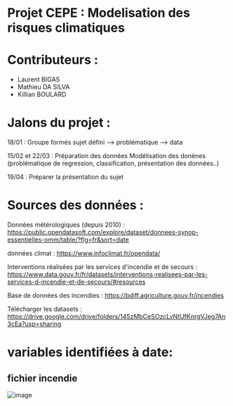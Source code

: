 # Projet CEPE : Modelisation des risques climatiques 

# Contributeurs : 
- Laurent BIGAS 
- Mathieu DA SILVA
- Killian BOULARD


# Jalons du projet : 
18/01 : 
Groupe formés
sujet défini 
--> problématique 
--> data

15/02 et 22/03 :
Préparation des données
Modélisation des donénes (problématique de regression, classification, présentation des données..)

19/04 : 
Préparer la présentation du sujet

# Sources des données : 

Données métérologiques (depuis 2010) : 
https://public.opendatasoft.com/explore/dataset/donnees-synop-essentielles-omm/table/?flg=fr&sort=date

données climat :
https://www.infoclimat.fr/opendata/

Interventions réalisées par les services d'incendie et de secours :
https://www.data.gouv.fr/fr/datasets/interventions-realisees-par-les-services-d-incendie-et-de-secours/#resources

Base de données des incendies : 
https://bdiff.agriculture.gouv.fr/incendies


Télécharger les datasets : 
https://drive.google.com/drive/folders/145zMbCeSOzcLvNtUfKnrgVJeg7An3cEa?usp=sharing


# variables identifiées à date: 

## fichier incendie
![image](https://user-images.githubusercontent.com/122978605/213425363-7739d9a6-1dfb-4a0f-8cd8-a4024d0942e4.png)






